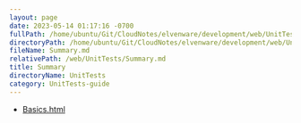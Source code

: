 ```yaml
---
layout: page
date: 2023-05-14 01:17:16 -0700
fullPath: /home/ubuntu/Git/CloudNotes/elvenware/development/web/UnitTests/Summary.md
directoryPath: /home/ubuntu/Git/CloudNotes/elvenware/development/web/UnitTests
fileName: Summary.md
relativePath: /web/UnitTests/Summary.md
title: Summary
directoryName: UnitTests
category: UnitTests-guide
---
```


* [Basics.html](Basics.html)